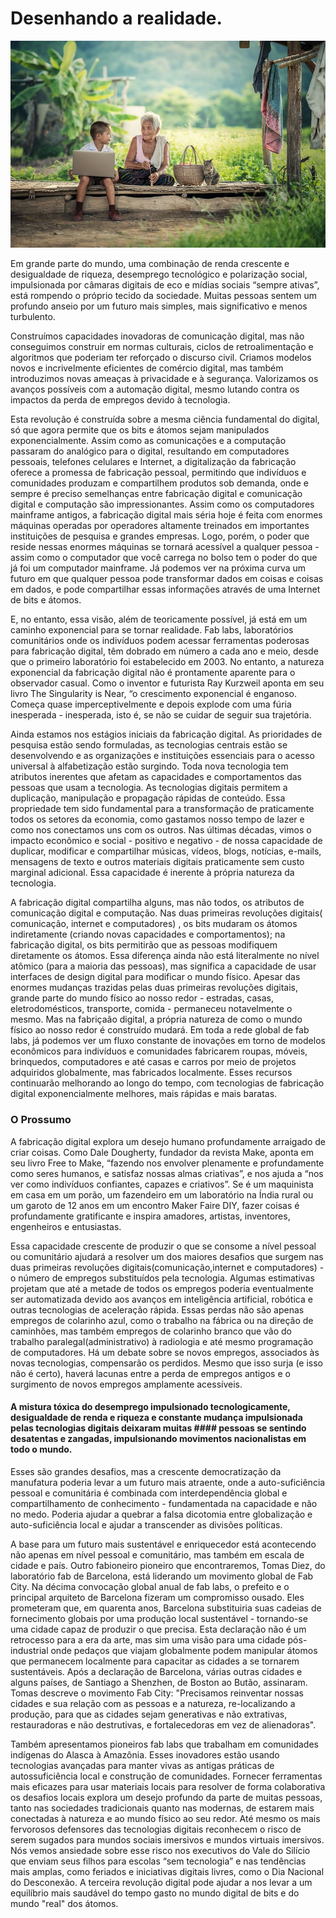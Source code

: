 
# Desenhando a realidade.

![Desenhado a Realidade](https://github.com/manoelcasimiro/personalblips-io/blob/master/assets/img/grandmother.jpg)

Em grande parte do mundo, uma combinação de renda crescente e desigualdade de riqueza, desemprego tecnológico e polarização social, impulsionada por câmaras digitais de eco e mídias sociais “sempre ativas”, está rompendo o próprio tecido da sociedade. Muitas pessoas sentem um profundo anseio por um futuro mais simples, mais significativo e menos turbulento.

Construímos capacidades inovadoras de comunicação digital, mas não conseguimos construir em normas culturais, ciclos de retroalimentação e algoritmos que poderiam ter reforçado o discurso civil. Criamos modelos novos e incrivelmente eficientes de comércio digital, mas também introduzimos novas ameaças à privacidade e à segurança. Valorizamos os avanços possíveis com a automação digital, mesmo lutando contra os impactos da perda de empregos devido à tecnologia.

Esta revolução é construída sobre a mesma ciência fundamental do digital, só que agora permite que os bits e átomos sejam manipulados exponencialmente. Assim como as comunicações e a computação passaram do analógico para o digital, resultando em computadores pessoais, telefones celulares e Internet, a digitalização da fabricação oferece a promessa de fabricação pessoal, permitindo que indivíduos e comunidades produzam e compartilhem produtos sob demanda, onde e sempre é preciso semelhanças entre fabricação digital e comunicação digital e computação são impressionantes. Assim como os computadores mainframe antigos, a fabricação digital mais séria hoje é feita com enormes máquinas operadas por operadores altamente treinados em importantes instituições de pesquisa e grandes empresas. Logo, porém, o poder que reside nessas enormes máquinas se tornará acessível a qualquer pessoa - assim como o computador que você carrega no bolso tem o poder do que já foi um computador mainframe. Já podemos ver na próxima curva um futuro em que qualquer pessoa pode transformar dados em coisas e coisas em dados, e pode compartilhar essas informações através de uma Internet de bits e átomos.

E, no entanto, essa visão, além de teoricamente possível, já está em um caminho exponencial para se tornar realidade. Fab labs, laboratórios comunitários onde os indivíduos podem acessar ferramentas poderosas para fabricação digital, têm dobrado em número a cada ano e meio, desde que o primeiro laboratório foi estabelecido em 2003. No entanto, a natureza exponencial da fabricação digital não é prontamente aparente para o observador casual. Como o inventor e futurista Ray Kurzweil aponta em seu livro The Singularity is Near, “o crescimento exponencial é enganoso. Começa quase imperceptivelmente e depois explode com uma fúria inesperada - inesperada, isto é, se não se cuidar de seguir sua trajetória.

 Ainda estamos nos estágios iniciais da fabricação digital. As prioridades de pesquisa estão sendo formuladas, as tecnologias centrais estão se desenvolvendo e as organizações e instituições essenciais para o acesso universal à alfabetização estão surgindo.
Toda nova tecnologia tem atributos inerentes que afetam as capacidades e comportamentos das pessoas que usam a tecnologia. As tecnologias digitais permitem a duplicação, manipulação e propagação rápidas de conteúdo. Essa propriedade tem sido fundamental para a transformação de praticamente todos os setores da economia, como gastamos nosso tempo de lazer e como nos conectamos uns com os outros. Nas últimas décadas, vimos o impacto econômico e social - positivo e negativo - de nossa capacidade de duplicar, modificar e compartilhar músicas, vídeos, blogs, notícias, e-mails, mensagens de texto e outros materiais digitais praticamente sem custo marginal adicional. Essa capacidade é inerente à própria natureza da tecnologia.

A fabricação digital compartilha alguns, mas não todos, os atributos de comunicação digital e computação. Nas duas primeiras revoluções digitais( comunicação, internet e computadores) , os bits mudaram os átomos indiretamente (criando novas capacidades e comportamentos); na fabricação  digital, os bits permitirão que as pessoas modifiquem diretamente os átomos. Essa diferença ainda não está literalmente no nível atômico (para a maioria das pessoas), mas significa a capacidade de usar interfaces de design digital para modificar o mundo físico. Apesar das enormes mudanças trazidas pelas duas primeiras revoluções digitais, grande parte do mundo físico ao nosso redor - estradas, casas, eletrodomésticos, transporte, comida - permaneceu notavelmente o mesmo. Mas na fabriçaão  digital, a própria natureza de como o mundo físico ao nosso redor é construído mudará. Em toda a rede global de fab labs, já podemos ver um fluxo constante de inovações em torno de modelos econômicos para indivíduos e comunidades fabricarem roupas, móveis, brinquedos, computadores e até casas e carros por meio de projetos adquiridos globalmente, mas fabricados localmente. Esses recursos continuarão melhorando ao longo do tempo, com tecnologias de fabricação digital exponencialmente melhores, mais rápidas e mais baratas.

### O Prossumo
A fabricação digital explora um desejo humano profundamente arraigado de criar coisas. Como Dale Dougherty, fundador da revista Make, aponta em seu livro Free to Make, “fazendo nos envolver plenamente e profundamente como seres humanos, e satisfaz nossas almas criativas”, e nos ajuda a “nos ver como indivíduos confiantes, capazes e criativos”. Se é um maquinista em casa em um porão, um fazendeiro em um laboratório na Índia rural ou um garoto de 12 anos em um encontro Maker Faire DIY, fazer coisas é profundamente gratificante e inspira amadores, artistas, inventores, engenheiros e entusiastas.

Essa capacidade crescente de produzir o que se consome a nível pessoal ou comunitário ajudará a resolver um dos maiores desafios que surgem nas duas primeiras revoluções digitais(comunicação,internet e computadores) - o número de empregos substituídos pela tecnologia. Algumas estimativas projetam que até a metade de todos os empregos poderia eventualmente ser automatizada devido aos avanços em inteligência artificial, robótica e outras tecnologias de aceleração rápida. Essas perdas não são apenas empregos de colarinho azul, como o trabalho na fábrica ou na direção de caminhões, mas também empregos de colarinho branco que vão do trabalho paralegal(administrativo) à radiologia e até mesmo programação de computadores. Há um debate sobre se novos empregos, associados às novas tecnologias, compensarão os perdidos. Mesmo que isso surja (e isso não é certo), haverá lacunas entre a perda de empregos antigos e o surgimento de novos empregos amplamente acessíveis.

#### A mistura tóxica do desemprego impulsionado tecnologicamente, desigualdade de renda e riqueza e constante mudança impulsionada pelas tecnologias digitais deixaram muitas #### pessoas se sentindo desatentas e zangadas, impulsionando movimentos nacionalistas em todo o mundo.

Esses são grandes desafios, mas a crescente democratização da manufatura poderia levar a um futuro mais atraente, onde a auto-suficiência pessoal e comunitária é combinada com interdependência global e compartilhamento de conhecimento - fundamentada na capacidade e não no medo. Poderia ajudar a quebrar a falsa dicotomia entre globalização e auto-suficiência local e ajudar a transcender as divisões políticas.

A base para um futuro mais sustentável e enriquecedor está acontecendo não apenas em nível pessoal e comunitário, mas também em escala de cidade e país. Outro fabioneiro pioneiro que encontraremos, Tomas Diez, do laboratório fab de Barcelona, ​​está liderando um movimento global de Fab City. Na décima convocação global anual de fab labs, o prefeito e o principal arquiteto de Barcelona fizeram um compromisso ousado. Eles prometeram que, em quarenta anos, Barcelona substituiria suas cadeias de fornecimento globais por uma produção local sustentável - tornando-se uma cidade capaz de produzir o que precisa. Esta declaração não é um retrocesso para a era da arte, mas sim uma visão para uma cidade pós-industrial onde pedaços que viajam globalmente podem manipular átomos que permanecem localmente para capacitar as cidades a se tornarem sustentáveis. Após a declaração de Barcelona, ​​várias outras cidades e alguns países, de Santiago a Shenzhen, de Boston ao Butão, assinaram. Tomas descreve o movimento Fab City: "Precisamos reinventar nossas cidades e sua relação com as pessoas e a natureza, re-localizando a produção, para que as cidades sejam generativas e não extrativas, restauradoras e não destrutivas, e fortalecedoras em vez de alienadoras".

Também apresentamos pioneiros fab labs que trabalham em comunidades indígenas do Alasca à Amazônia. Esses inovadores estão usando tecnologias avançadas para manter vivas as antigas práticas de autossuficiência local e construção de comunidades. Fornecer ferramentas mais eficazes para usar materiais locais para resolver de forma colaborativa os desafios locais explora um desejo profundo da parte de muitas pessoas, tanto nas sociedades tradicionais quanto nas modernas, de estarem mais conectadas à natureza e ao mundo físico ao seu redor. Até mesmo os mais fervorosos defensores das tecnologias digitais reconhecem o risco de serem sugados para mundos sociais imersivos e mundos virtuais imersivos. Nós vemos ansiedade sobre esse risco nos executivos do Vale do Silício que enviam seus filhos para escolas “sem tecnologia” e nas tendências mais amplas, como feriados e iniciativas digitais livres, como o Dia Nacional do Desconexão. A terceira revolução digital pode ajudar a nos levar a um equilíbrio mais saudável do tempo gasto no mundo digital de bits e do mundo "real" dos átomos.
